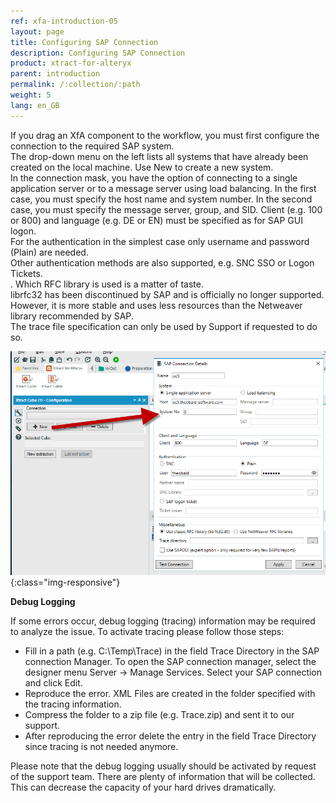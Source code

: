 ```yaml
---
ref: xfa-introduction-05
layout: page
title: Configuring SAP Connection 
description: Configuring SAP Connection
product: xtract-for-alteryx
parent: introduction
permalink: /:collection/:path
weight: 5
lang: en_GB
---
```


If you drag an XfA component to the workflow, you must first configure the connection to the required SAP system. <br>
The drop-down menu on the left lists all systems that have already been created on the local machine. Use New to create a new system. <br>
In the connection mask, you have the option of connecting to a single application server or to a message server using load balancing.
In the first case, you must specify the host name and system number. In the second case, you must specify the message server, group, and SID.
Client (e.g. 100 or 800) and language (e.g. DE or EN) must be specified as for SAP GUI logon. <br>
For the authentication in the simplest case only username and password (Plain) are needed. <br>
Other authentication methods are also supported, e.g. SNC SSO or Logon Tickets.<br>.
Which RFC library is used is a matter of taste. <br>
librfc32 has been discontinued by SAP and is officially no longer supported. However, it is more stable and uses less resources than the Netweaver library recommended by SAP. <br>
The trace file specification can only be used by Support if requested to do so.

![Designer](/img/content/xfa/designer02.png){:class="img-responsive"}

**Debug Logging**<br>

If some errors occur, debug logging (tracing) information may be required to analyze the issue. 
To activate tracing please follow those steps:

- Fill in a path (e.g. C:\Temp\Trace) in the field Trace Directory in the SAP connection Manager. To open the SAP connection manager, select the designer menu Server -> Manage Services. Select your SAP connection and click Edit.
- Reproduce the error. XML Files are created in the folder specified with the tracing information.
- Compress the folder to a zip file (e.g. Trace.zip) and sent it to our support.
- After reproducing the error delete the entry in the field Trace Directory since tracing is not needed anymore.

Please note that the debug logging usually should be activated by request of the support team.
There are plenty of information that will be collected. This can decrease the capacity of your hard drives dramatically.
